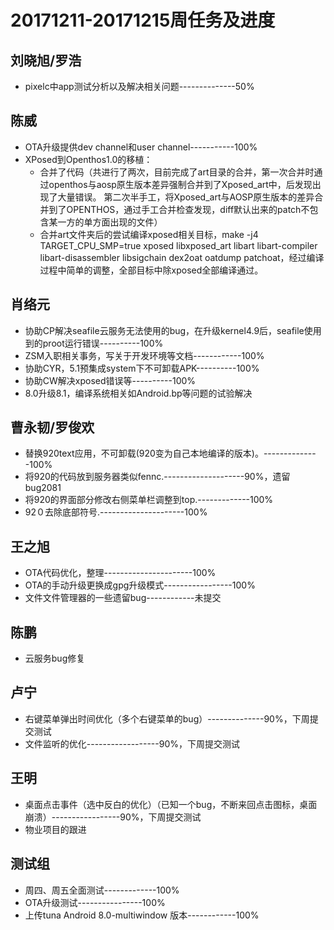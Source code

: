 # 20171211-20171215周任务及进度

## 刘晓旭/罗浩
- pixelc中app测试分析以及解决相关问题--------------50%

## 陈威
- OTA升级提供dev channel和user channel-----------100%
- XPosed到Openthos1.0的移植：
  - 合并了代码（共进行了两次，目前完成了art目录的合并，第一次合并时通过openthos与aosp原生版本差异强制合并到了Xposed_art中，后发现出现了大量错误。 第二次半手工，将Xposed_art与AOSP原生版本的差异合并到了OPENTHOS，通过手工合并检查发现，diff默认出来的patch不包含某一方的单方面出现的文件）
  - 合并art文件夹后的尝试编译xposed相关目标，make -j4 TARGET_CPU_SMP=true xposed libxposed_art libart libart-compiler libart-disassembler libsigchain dex2oat oatdump patchoat，经过编译过程中简单的调整，全部目标中除xposed全部编译通过。

## 肖络元
- 协助CP解决seafile云服务无法使用的bug，在升级kernel4.9后，seafile使用到的proot运行错误----------100%
- ZSM入职相关事务，写关于开发环境等文档------------100%
- 协助CYR，5.1预集成system下不可卸载APK----------100%
- 协助CW解决xposed错误等----------100%
- 8.0升级8.1，编译系统相关如Android.bp等问题的试验解决

## 曹永韧/罗俊欢
- 替换920text应用，不可卸载(920变为自己本地编译的版本)。--------------100%
- 将920的代码放到服务器类似fennc.--------------------90%，遗留bug2081
- 将920的界面部分修改右侧菜单栏调整到top.-------------100%
- 92０去除底部符号.---------------------100%

## 王之旭
- OTA代码优化，整理----------------------100%
- OTA的手动升级更换成gpg升级模式-----------------100%
- 文件文件管理器的一些遗留bug------------未提交

## 陈鹏
- 云服务bug修复

## 卢宁
- 右键菜单弹出时间优化（多个右键菜单的bug）--------------90%，下周提交测试
- 文件监听的优化------------------90%，下周提交测试

## 王明
- 桌面点击事件（选中反白的优化）（已知一个bug，不断来回点击图标，桌面崩溃）-----------------90%，下周提交测试
- 物业项目的跟进

## 测试组
- 周四、周五全面测试-------------100%
- OTA升级测试----------------100%
- 上传tuna Android 8.0-multiwindow 版本------------100%
